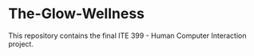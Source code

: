# The-Glow-Wellness

This repository contains the final ITE 399 - Human Computer Interaction project.
